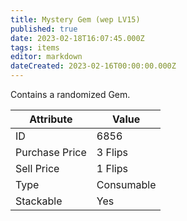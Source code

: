 ```yaml
---
title: Mystery Gem (wep LV15)
published: true
date: 2023-02-18T16:07:45.000Z
tags: items
editor: markdown
dateCreated: 2023-02-16T00:00:00.000Z
---
```


Contains a randomized Gem.

|Attribute|Value|
|-|-|
|ID|6856|
|Purchase Price|3 Flips|
|Sell Price|1 Flips|
|Type|Consumable|
|Stackable|Yes|

